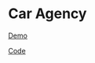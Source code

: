 # Car Agency
[Demo](https://albonyan-task3.vercel.app/)

[Code](https://github.com/Mustafa-isa/Albonyan-task3)
